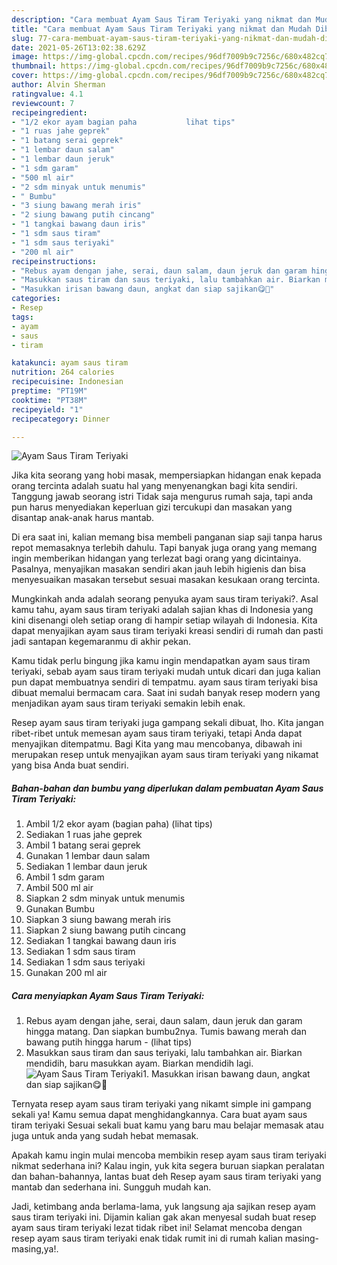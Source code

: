 ```yaml
---
description: "Cara membuat Ayam Saus Tiram Teriyaki yang nikmat dan Mudah Dibuat"
title: "Cara membuat Ayam Saus Tiram Teriyaki yang nikmat dan Mudah Dibuat"
slug: 77-cara-membuat-ayam-saus-tiram-teriyaki-yang-nikmat-dan-mudah-dibuat
date: 2021-05-26T13:02:38.629Z
image: https://img-global.cpcdn.com/recipes/96df7009b9c7256c/680x482cq70/ayam-saus-tiram-teriyaki-foto-resep-utama.jpg
thumbnail: https://img-global.cpcdn.com/recipes/96df7009b9c7256c/680x482cq70/ayam-saus-tiram-teriyaki-foto-resep-utama.jpg
cover: https://img-global.cpcdn.com/recipes/96df7009b9c7256c/680x482cq70/ayam-saus-tiram-teriyaki-foto-resep-utama.jpg
author: Alvin Sherman
ratingvalue: 4.1
reviewcount: 7
recipeingredient:
- "1/2 ekor ayam bagian paha           lihat tips"
- "1 ruas jahe geprek"
- "1 batang serai geprek"
- "1 lembar daun salam"
- "1 lembar daun jeruk"
- "1 sdm garam"
- "500 ml air"
- "2 sdm minyak untuk menumis"
- " Bumbu"
- "3 siung bawang merah iris"
- "2 siung bawang putih cincang"
- "1 tangkai bawang daun iris"
- "1 sdm saus tiram"
- "1 sdm saus teriyaki"
- "200 ml air"
recipeinstructions:
- "Rebus ayam dengan jahe, serai, daun salam, daun jeruk dan garam hingga matang. Dan siapkan bumbu2nya. Tumis bawang merah dan bawang putih hingga harum           (lihat tips)"
- "Masukkan saus tiram dan saus teriyaki, lalu tambahkan air. Biarkan mendidih, baru masukkan ayam. Biarkan mendidih lagi."
- "Masukkan irisan bawang daun, angkat dan siap sajikan😋🙏"
categories:
- Resep
tags:
- ayam
- saus
- tiram

katakunci: ayam saus tiram 
nutrition: 264 calories
recipecuisine: Indonesian
preptime: "PT19M"
cooktime: "PT38M"
recipeyield: "1"
recipecategory: Dinner

---
```



![Ayam Saus Tiram Teriyaki](https://img-global.cpcdn.com/recipes/96df7009b9c7256c/680x482cq70/ayam-saus-tiram-teriyaki-foto-resep-utama.jpg)

Jika kita seorang yang hobi masak, mempersiapkan hidangan enak kepada orang tercinta adalah suatu hal yang menyenangkan bagi kita sendiri. Tanggung jawab seorang istri Tidak saja mengurus rumah saja, tapi anda pun harus menyediakan keperluan gizi tercukupi dan masakan yang disantap anak-anak harus mantab.

Di era  saat ini, kalian memang bisa membeli panganan siap saji tanpa harus repot memasaknya terlebih dahulu. Tapi banyak juga orang yang memang ingin memberikan hidangan yang terlezat bagi orang yang dicintainya. Pasalnya, menyajikan masakan sendiri akan jauh lebih higienis dan bisa menyesuaikan masakan tersebut sesuai masakan kesukaan orang tercinta. 



Mungkinkah anda adalah seorang penyuka ayam saus tiram teriyaki?. Asal kamu tahu, ayam saus tiram teriyaki adalah sajian khas di Indonesia yang kini disenangi oleh setiap orang di hampir setiap wilayah di Indonesia. Kita dapat menyajikan ayam saus tiram teriyaki kreasi sendiri di rumah dan pasti jadi santapan kegemaranmu di akhir pekan.

Kamu tidak perlu bingung jika kamu ingin mendapatkan ayam saus tiram teriyaki, sebab ayam saus tiram teriyaki mudah untuk dicari dan juga kalian pun dapat membuatnya sendiri di tempatmu. ayam saus tiram teriyaki bisa dibuat memalui bermacam cara. Saat ini sudah banyak resep modern yang menjadikan ayam saus tiram teriyaki semakin lebih enak.

Resep ayam saus tiram teriyaki juga gampang sekali dibuat, lho. Kita jangan ribet-ribet untuk memesan ayam saus tiram teriyaki, tetapi Anda dapat menyajikan ditempatmu. Bagi Kita yang mau mencobanya, dibawah ini merupakan resep untuk menyajikan ayam saus tiram teriyaki yang nikamat yang bisa Anda buat sendiri.

<!--inarticleads1-->

##### Bahan-bahan dan bumbu yang diperlukan dalam pembuatan Ayam Saus Tiram Teriyaki:

1. Ambil 1/2 ekor ayam (bagian paha)           (lihat tips)
1. Sediakan 1 ruas jahe geprek
1. Ambil 1 batang serai geprek
1. Gunakan 1 lembar daun salam
1. Sediakan 1 lembar daun jeruk
1. Ambil 1 sdm garam
1. Ambil 500 ml air
1. Siapkan 2 sdm minyak untuk menumis
1. Gunakan  Bumbu
1. Siapkan 3 siung bawang merah iris
1. Siapkan 2 siung bawang putih cincang
1. Sediakan 1 tangkai bawang daun iris
1. Sediakan 1 sdm saus tiram
1. Sediakan 1 sdm saus teriyaki
1. Gunakan 200 ml air




<!--inarticleads2-->

##### Cara menyiapkan Ayam Saus Tiram Teriyaki:

1. Rebus ayam dengan jahe, serai, daun salam, daun jeruk dan garam hingga matang. Dan siapkan bumbu2nya. Tumis bawang merah dan bawang putih hingga harum -           (lihat tips)
1. Masukkan saus tiram dan saus teriyaki, lalu tambahkan air. Biarkan mendidih, baru masukkan ayam. Biarkan mendidih lagi.
<img src="//assets-global.cpcdn.com/assets/icons/button_play-2c75c40dde080a61004c1f40b05d8f140eaff45d7e9e6481dc71c63d2e7c4909.png" alt="Ayam Saus Tiram Teriyaki">1. Masukkan irisan bawang daun, angkat dan siap sajikan😋🙏




Ternyata resep ayam saus tiram teriyaki yang nikamt simple ini gampang sekali ya! Kamu semua dapat menghidangkannya. Cara buat ayam saus tiram teriyaki Sesuai sekali buat kamu yang baru mau belajar memasak atau juga untuk anda yang sudah hebat memasak.

Apakah kamu ingin mulai mencoba membikin resep ayam saus tiram teriyaki nikmat sederhana ini? Kalau ingin, yuk kita segera buruan siapkan peralatan dan bahan-bahannya, lantas buat deh Resep ayam saus tiram teriyaki yang mantab dan sederhana ini. Sungguh mudah kan. 

Jadi, ketimbang anda berlama-lama, yuk langsung aja sajikan resep ayam saus tiram teriyaki ini. Dijamin kalian gak akan menyesal sudah buat resep ayam saus tiram teriyaki lezat tidak ribet ini! Selamat mencoba dengan resep ayam saus tiram teriyaki enak tidak rumit ini di rumah kalian masing-masing,ya!.

